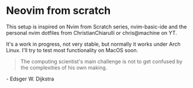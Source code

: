 # Neovim from scratch

This setup is inspired on Nvim from Scratch series, nvim-basic-ide and the personal nvim dotfiles from ChristianChiarulli or chris@machine on YT. 

It's a work in progress, not very stable, but normally it works under Arch Linux. 
I'll try to test most functionality on MacOS soon.

> The computing scientist's main challenge is not to get confused by the complexities of his own making. 

\- Edsger W. Dijkstra
